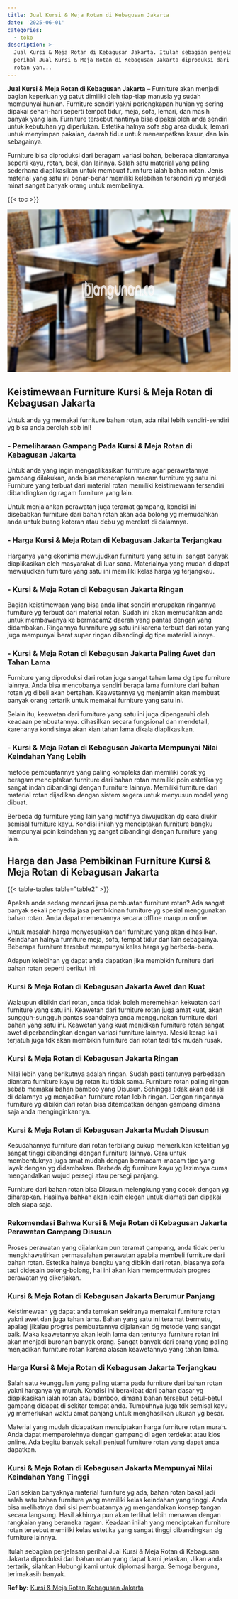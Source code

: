 ```yaml
---
title: Jual Kursi & Meja Rotan di Kebagusan Jakarta
date: '2025-06-01'
categories:
  - toko
description: >-
  Jual Kursi & Meja Rotan di Kebagusan Jakarta. Itulah sebagian penjelasan
  perihal Jual Kursi & Meja Rotan di Kebagusan Jakarta diproduksi dari bahan
  rotan yan...
---
```


**Jual Kursi & Meja Rotan di Kebagusan Jakarta** – Furniture akan menjadi bagian keperluan yg patut dimiliki oleh tiap-tiap manusia yg sudah mempunyai hunian. Furniture sendiri yakni perlengkapan hunian yg sering dipakai sehari-hari seperti tempat tidur, meja, sofa, lemari, dan masih banyak yang lain. Furniture tersebut nantinya bisa dipakai oleh anda sendiri untuk kebutuhan yg diperlukan. Estetika halnya sofa sbg area duduk, lemari untuk menyimpan pakaian, daerah tidur untuk menempatkan kasur, dan lain sebagainya.

Furniture bisa diproduksi dari beragam variasi bahan, beberapa diantaranya seperti kayu, rotan, besi, dan lainnya. Salah satu material yang paling sederhana diaplikasikan untuk membuat furniture ialah bahan rotan. Jenis material yang satu ini benar-benar memiliki kelebihan tersendiri yg menjadi minat sangat banyak orang untuk membelinya.

{{< toc >}}

![Jual Kursi & Meja Rotan di Kebagusan Jakarta](/images/kursi-meja-rotan-murah08.png)

## Keistimewaan Furniture Kursi & Meja Rotan di Kebagusan Jakarta

Untuk anda yg memakai furniture bahan rotan, ada nilai lebih sendiri-sendiri yg bisa anda peroleh sbb ini!

### \- Pemeliharaan Gampang Pada Kursi & Meja Rotan di Kebagusan Jakarta

Untuk anda yang ingin mengaplikasikan furniture agar perawatannya gampang dilakukan, anda bisa menerapkan macam furniture yg satu ini. Furniture yang terbuat dari material rotan memiliki keistimewaan tersendiri dibandingkan dg ragam furniture yang lain.

Untuk menjalankan perawatan juga teramat gampang, kondisi ini disebabkan furniture dari bahan rotan akan ada bolong yg memudahkan anda untuk buang kotoran atau debu yg merekat di dalamnya.

### \- Harga Kursi & Meja Rotan di Kebagusan Jakarta Terjangkau

Harganya yang ekonimis mewujudkan furniture yang satu ini sangat banyak diaplikasikan oleh masyarakat di luar sana. Materialnya yang mudah didapat mewujudkan furniture yang satu ini memiliki kelas harga yg terjangkau.

### \- Kursi & Meja Rotan di Kebagusan Jakarta Ringan

Bagian keistimewaan yang bisa anda lihat sendiri merupakan ringannya furniture yg terbuat dari material rotan. Sudah ini akan memudahkan anda untuk membawanya ke bermacam2 daerah yang pantas dengan yang didambakan. Ringannya funrniture yg satu ini karena terbuat dari rotan yang juga mempunyai berat super ringan dibandingi dg tipe material lainnya.

### \- Kursi & Meja Rotan di Kebagusan Jakarta Paling Awet dan Tahan Lama

Furniture yang diproduksi dari rotan juga sangat tahan lama dg tipe furniture lainnya. Anda bisa mencobanya sendiri berapa lama furniture dari bahan rotan yg dibeli akan bertahan. Keawetannya yg menjamin akan membuat banyak orang tertarik untuk memakai furniture yang satu ini.

Selain itu, keawetan dari furniture yang satu ini juga dipengaruhi oleh keadaan pembuatannya. dihasilkan secara fungsional dan mendetail, karenanya kondisinya akan kian tahan lama dikala diaplikasikan.

### \- Kursi & Meja Rotan di Kebagusan Jakarta Mempunyai Nilai Keindahan Yang Lebih

metode pembuatannya yang paling kompleks dan memiliki corak yg beragam menciptakan furniture dari bahan rotan memiliki poin estetika yg sangat indah dibandingi dengan furniture lainnya. Memiliki furniture dari material rotan dijadikan dengan sistem segera untuk menyusun model yang dibuat.

Berbeda dg furniture yang lain yang motifnya diwujudkan dg cara diukir semisal furniture kayu. Kondisi inilah yg menciptakan furniture bangku mempunyai poin keindahan yg sangat dibandingi dengan furniture yang lain.

## Harga dan Jasa Pembikinan Furniture Kursi & Meja Rotan di Kebagusan Jakarta

{{< table-tables table="table2" >}}

Apakah anda sedang mencari jasa pembuatan furniture rotan? Ada sangat banyak sekali penyedia jasa pembikinan furniture yg spesial menggunakan bahan rotan. Anda dapat memesannya secara offline maupun online.

Untuk masalah harga menyesuaikan dari furniture yang akan dihasilkan. Keindahan halnya furniture meja, sofa, tempat tidur dan lain sebagainya. Beberapa furniture tersebut mempunyai kelas harga yg berbeda-beda.

Adapun kelebihan yg dapat anda dapatkan jika membikin furniture dari bahan rotan seperti berikut ini:

### Kursi & Meja Rotan di Kebagusan Jakarta Awet dan Kuat

Walaupun dibikin dari rotan, anda tidak boleh meremehkan kekuatan dari furniture yang satu ini. Keawetan dari furniture rotan juga amat kuat, akan sungguh-sungguh pantas seandainya anda menggunakan furniture dari bahan yang satu ini. Keawetan yang kuat menjdikan furniture rotan sangat awet diperbandingkan dengan variasi furniture lainnya. Meski kerap kali terjatuh juga tdk akan membikin furniture dari rotan tadi tdk mudah rusak.

### Kursi & Meja Rotan di Kebagusan Jakarta Ringan

Nilai lebih yang berikutnya adalah ringan. Sudah pasti tentunya perbedaan diantara furniture kayu dg rotan itu tidak sama. Furniture rotan paling ringan sebab memakai bahan bamboo yang Disusun. Sehingga tidak akan ada isi di dalamnya yg menjadikan furniture rotan lebih ringan. Dengan ringannya furniture yg dibikin dari rotan bisa ditempatkan dengan gampang dimana saja anda menginginkannya.

### Kursi & Meja Rotan di Kebagusan Jakarta Mudah Disusun

Kesudahannya furniture dari rotan terbilang cukup memerlukan ketelitian yg sangat tinggi dibandingi dengan furniture lainnya. Cara untuk membentuknya juga amat mudah dengan bermacam-macam tipe yang layak dengan yg didambakan. Berbeda dg furniture kayu yg lazimnya cuma mengandalkan wujud persegi atau persegi panjang.

Furniture dari bahan rotan bisa Disusun melengkung yang cocok dengan yg diharapkan. Hasilnya bahkan akan lebih elegan untuk diamati dan dipakai oleh siapa saja.

### Rekomendasi Bahwa Kursi & Meja Rotan di Kebagusan Jakarta Perawatan Gampang Disusun

Proses perawatan yang dijalankan pun teramat gampang, anda tidak perlu mengkhawatirkan permasalahan perawatan apabila membeli furniture dari bahan rotan. Estetika halnya bangku yang dibikin dari rotan, biasanya sofa tadi didesain bolong-bolong, hal ini akan kian mempermudah progres perawatan yg dikerjakan.

### Kursi & Meja Rotan di Kebagusan Jakarta Berumur Panjang

Keistimewaan yg dapat anda temukan sekiranya memakai furniture rotan yakni awet dan juga tahan lama. Bahan yang satu ini teramat bermutu, apalagi jikalau progres pembuatannya dijalankan dg metode yang sangat baik. Maka keawetannya akan lebih lama dan tentunya furniture rotan ini akan menjadi buronan banyak orang. Sangat banyak dari orang yang paling menjadikan furniture rotan karena alasan keawetannya yang tahan lama.

### Harga Kursi & Meja Rotan di Kebagusan Jakarta Terjangkau

Salah satu keunggulan yang paling utama pada furniture dari bahan rotan yakni harganya yg murah. Kondisi ini berakibat dari bahan dasar yg diaplikasikan ialah rotan atau bamboo, dimana bahan tersebut betul-betul gampang didapat di sekitar tempat anda. Tumbuhnya juga tdk semisal kayu yg memerlukan waktu amat panjang untuk menghasilkan ukuran yg besar.

Material yang mudah didapatkan menciptakan harga furniture rotan murah. Anda dapat memperolehnya dengan gampang di agen terdekat atau kios online. Ada begitu banyak sekali penjual furniture rotan yang dapat anda dapatkan.

### Kursi & Meja Rotan di Kebagusan Jakarta Mempunyai Nilai Keindahan Yang Tinggi

Dari sekian banyaknya material furniture yg ada, bahan rotan bakal jadi salah satu bahan furniture yang memiliki kelas keindahan yang tinggi. Anda bisa melihatnya dari sisi pembuatannya yg mengandalkan konsep tangan secara langsung. Hasil akhirnya pun akan terlihat lebih menawan dengan rangkaian yang beraneka ragam. Keadaan inilah yang menciptakan furniture rotan tersebut memiliki kelas estetika yang sangat tinggi dibandingkan dg furniture lainnya.

Itulah sebagian penjelasan perihal Jual Kursi & Meja Rotan di Kebagusan Jakarta diproduksi dari bahan rotan yang dapat kami jelaskan, Jikan anda tertarik, silahkan Hubungi kami untuk diplomasi harga. Semoga berguna, terimakasih banyak.

**Ref by:** [Kursi & Meja Rotan Kebagusan Jakarta](https://id.wikipedia.org/wiki/Kursi)
